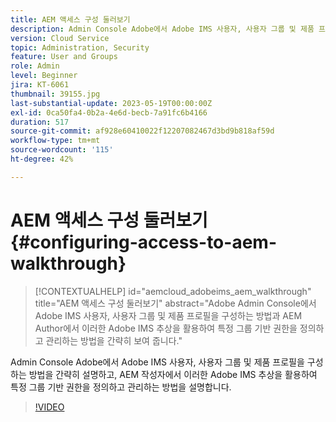 ```yaml
---
title: AEM 액세스 구성 둘러보기
description: Admin Console Adobe에서 Adobe IMS 사용자, 사용자 그룹 및 제품 프로필을 구성하는 방법을 간략히 설명하고, AEM 작성자에서 이러한 Adobe IMS 추상을 활용하여 특정 그룹 기반 권한을 정의하고 관리하는 방법을 설명합니다.
version: Cloud Service
topic: Administration, Security
feature: User and Groups
role: Admin
level: Beginner
jira: KT-6061
thumbnail: 39155.jpg
last-substantial-update: 2023-05-19T00:00:00Z
exl-id: 0ca50fa4-0b2a-4e6d-becb-7a91fc6b4166
duration: 517
source-git-commit: af928e60410022f12207082467d3bd9b818af59d
workflow-type: tm+mt
source-wordcount: '115'
ht-degree: 42%

---
```


# AEM 액세스 구성 둘러보기 {#configuring-access-to-aem-walkthrough}

>[!CONTEXTUALHELP]
>id="aemcloud_adobeims_aem_walkthrough"
>title="AEM 액세스 구성 둘러보기"
>abstract="Adobe Admin Console에서 Adobe IMS 사용자, 사용자 그룹 및 제품 프로필을 구성하는 방법과 AEM Author에서 이러한 Adobe IMS 추상을 활용하여 특정 그룹 기반 권한을 정의하고 관리하는 방법을 간략히 보여 줍니다."

Admin Console Adobe에서 Adobe IMS 사용자, 사용자 그룹 및 제품 프로필을 구성하는 방법을 간략히 설명하고, AEM 작성자에서 이러한 Adobe IMS 추상을 활용하여 특정 그룹 기반 권한을 정의하고 관리하는 방법을 설명합니다.

>[!VIDEO](https://video.tv.adobe.com/v/39155?quality=12&learn=on)
